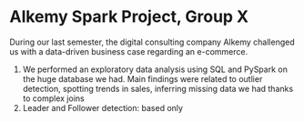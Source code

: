 # Alkemy Spark Project, Group X

During our last semester, the digital consulting company Alkemy challenged us with a data-driven business case regarding an e-commerce.
1. We performed an exploratory data analysis using SQL and PySpark on the huge database we had. Main findings were related to outlier detection, spotting trends in sales, inferring missing data we had thanks to complex joins
2. Leader and Follower detection: based only
